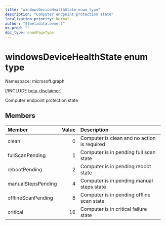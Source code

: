 ```yaml
---
title: "windowsDeviceHealthState enum type"
description: "Computer endpoint protection state"
localization_priority: Normal
author: "$(metadata.owner)"
ms.prod: ""
doc_type: enumPageType
---
```


# windowsDeviceHealthState enum type

Namespace: microsoft.graph

[!INCLUDE [beta-disclaimer](../../includes/beta-disclaimer.md)]

Computer endpoint protection state

## Members

| Member             | Value | Description                                 |
| :----------------- | ----: | :------------------------------------------ |
| clean              | 0     | Computer is clean and no action is required |
| fullScanPending    | 1     | Computer is in pending full scan state      |
| rebootPending      | 2     | Computer is in pending reboot state         |
| manualStepsPending | 4     | Computer is in pending manual steps state   |
| offlineScanPending | 8     | Computer is in pending offline scan state   |
| critical           | 16    | Computer is in critical failure state       |
